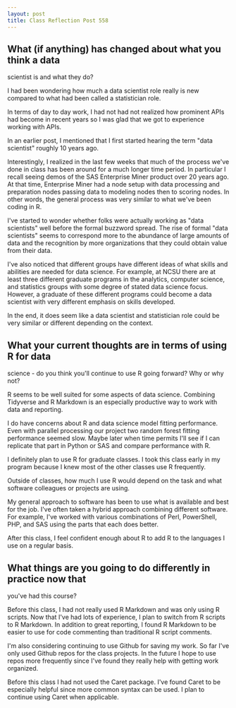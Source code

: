```yaml
---
layout: post
title: Class Reflection Post 558
---
```

## What (if anything) has changed about what you think a data
scientist is and what they do?

I had been wondering how much a data scientist role really is new compared to what had been called a statistician role.  

In terms of day to day work, I had not had not realized how prominent
APIs had become in recent years so I was glad that we got to
experience working with APIs.

In an earlier post, I mentioned that I first started hearing the term
"data scientist" roughly 10 years ago.

Interestingly, I realized in the last few weeks that much of the
process we've done in class has been around for a much longer time
period.  In particular I recall seeing demos of the SAS
Enterprise Miner product over 20 years ago.  At that time, Enterprise
Miner had a node setup with data processing and preparation nodes
passing data to modeling nodes then to scoring nodes.  In other words,
the general process was very similar to what we've been coding in R.

I've started to wonder whether folks were actually working as "data
scientists" well before the formal buzzword spread.  The rise of
formal "data scientists" seems to correspond more to the abundance of
large amounts of data and the recognition by more organizations that
they could obtain value from their data.

I've also noticed that different groups have different ideas of what skills and abilities are needed for data science.  For example, at NCSU there are at least three different graduate programs in the analytics, computer science, and statistics groups with some degree of stated data science focus.  However, a graduate of these different programs could become a data scientist with very different emphasis on skills developed.

In the end, it does seem like a data scientist and statistician role could be very similar or different depending on the context.  

## What your current thoughts are in terms of using R for data
science - do you think you'll continue to use R going forward?  Why or
why not?

R seems to be well suited for some aspects of data science.  Combining
Tidyverse and R Markdown is an especially productive way to work with
data and reporting.

I do have concerns about R and data science model fitting performance.
Even with parallel processing our project two random forest fitting
performance seemed slow.  Maybe later when time permits I'll see if I
can replicate that part in Python or SAS and compare performance with
R.

I definitely plan to use R for graduate classes.  I took this class
early in my program because I knew most of  the other classes use R
frequently.

Outside of classes, how much I use R would depend on the task and what
software colleagues or projects are using.

My general approach to software has been to use what is available and
best for the job.  I've often taken a hybrid approach combining
different software.  For example, I've worked with various
combinations of Perl, PowerShell, PHP, and SAS using the parts that
each does better.

After this class, I feel confident enough about R to add R to the
languages I use on a regular basis.

## What things are you going to do differently in practice now that
you've had this course?

Before this class, I had not really used R Markdown and was only using
R scripts.  Now that I've had lots of experience, I plan to switch
from R scripts to R Markdown.  In addition to great reporting, I found R Markdown to be easier to use for code commenting than traditional R script comments.

I'm also considering continuing to use Github for saving my work.  So
far I've only used Github repos for the class projects. In the future
I hope to use repos more frequently since I've found they really help
with getting work organized.

Before this class I had not used the Caret package.  I've found Caret
to be especially helpful since more common syntax can be used.  I plan
to continue using Caret when applicable.




